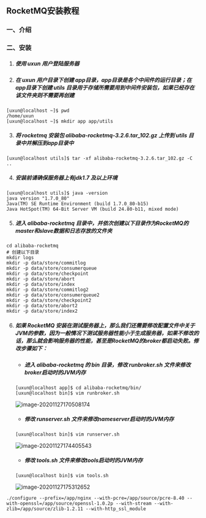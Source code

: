 ## RocketMQ安装教程

### 一、介绍



### 二、安装

1. ##### 使用 uxun 用户登陆服务器

   

2. ##### 在 uxun 用户目录下创建 app目录，app目录是各个中间件的运行目录；在app目录下创建 utils 目录用于存储所需要用到中间件安装包，如果已经存在该文件夹则不需要再创建

```shell
[uxun@localhost ~]$ pwd
/home/uxun
[uxun@localhost ~]$ mkdir app app/utils
```



3. ##### 将 rocketmq 安装包 alibaba-rocketmq-3.2.6.tar_102.gz 上传到 utils 目录中并解压到app目录中

```shell
[uxun@localhost utils]$ tar -xf alibaba-rocketmq-3.2.6.tar_102.gz -C ..
```



4. ##### 安装前请确保服务器上有jdk1.7 及以上环境

```shell
[uxun@localhost utils]$ java -version
java version "1.7.0_80"
Java(TM) SE Runtime Environment (build 1.7.0_80-b15)
Java HotSpot(TM) 64-Bit Server VM (build 24.80-b11, mixed mode)
```



5. ##### 进入 alibaba-rocketmq 目录中，并依次创建以下目录作为RocketMQ的master和slave数据和日志存放的文件夹

```shell
cd alibaba-rocketmq
# 创建以下目录
mkdir logs 
mkdir -p data/store/commitlog
mkdir -p data/store/consumerqueue
mkdir -p data/store/checkpoint
mkdir -p data/store/abort
mkdir -p data/store/index
mkdir -p data/store/commitlog2
mkdir -p data/store/consumerqueue2
mkdir -p data/store/checkpoint2
mkdir -p data/store/abort2
mkdir -p data/store/index2
```



6. ##### 如果 RocketMQ 安装在测试服务器上，那么我们还需要修改配置文件中关于JVM的参数，因为一般情况下测试服务器性能小于生成服务器，如果不修改的话，那么就会影响服务器的性能，甚至是RocketMQ的broker都启动失败。修改步骤如下：

   + ##### 进入 alibaba-rocketmq 的 bin 目录，修改 runbroker.sh 文件来修改broker启动时的JVM内存

   ```shell
   [uxun@localhost app]$ cd alibaba-rocketmq/bin/
   [uxun@localhost bin]$ vim runbroker.sh
   ```

   ![image-20201127170508174](https://pictures.huazai.fun/uPic/image-20201127170508174.png)

   

   + ##### 修改 runserver.sh 文件来修改nameserver启动时的JVM内存

   ```shell
   [uxun@localhost bin]$ vim runserver.sh
   ```

   ![image-20201127174405543](https://pictures.huazai.fun/uPic/image-20201127174405543.png)

   

   + ##### 修改 tools.sh 文件来修改tools启动时的JVM内存

   ```shell
   [uxun@localhost bin]$ vim tools.sh
   ```

   ![image-20201127175312652](https://pictures.huazai.fun/uPic/image-20201127175312652.png)







```shell
./configure --prefix=/app/nginx --with-pcre=/app/source/pcre-8.40 --with-openssl=/app/source/openssl-1.0.2p --with-stream --with-zlib=/app/source/zlib-1.2.11 --with-http_ssl_module
```

